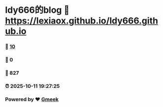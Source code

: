 # ldy666的blog :link: https://lexiaox.github.io/ldy666.github.io 
### :page_facing_up: [10](https://lexiaox.github.io/ldy666.github.io/tag.html) 
### :speech_balloon: 0 
### :hibiscus: 827 
### :alarm_clock: 2025-10-11 19:27:25 
### Powered by :heart: [Gmeek](https://github.com/Meekdai/Gmeek)
